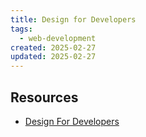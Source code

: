 ```yaml
---
title: Design for Developers
tags: 
  - web-development
created: 2025-02-27
updated: 2025-02-27
---
```



## Resources

- [Design For Developers](https://developer.mozilla.org/en-US/curriculum/core/design-for-developers/)